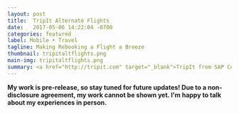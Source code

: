 ```yaml
---
layout: post
title:  TripIt Alternate Flights
date:   2017-05-06 14:22:04 -0700
categories: featured
label: Mobile • Travel
tagline: Making Rebooking a Flight a Breeze
thumbnail: tripitaltflights.png
main-img: tripitaltflights.png
summary: <a href="http://tripit.com" target="_blank">TripIt from SAP Concur</a> organizes your flight, hotel, and car rental plans into a master trip itinerary. I redesigned Alternate Flights, a pro feature that enables users to search and rebook alternate flights. We're minimizing travel anxieties by getting business and leisure travelers to their destination on time.
---
```

<section class="project-body">
<p>
<b>My work is pre-release, so stay tuned for future updates! Due to a non-disclosure agreement, my work cannot be shown yet. I'm happy to talk about my experiences in person.</b>
</p>
</section>
